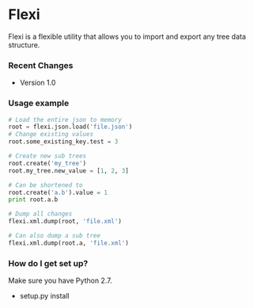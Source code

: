 # Flexi #

Flexi is a flexible utility that allows you to import and export any tree data structure.

### Recent Changes ###

* Version 1.0

### Usage example ###

```python
# Load the entire json to memory
root = flexi.json.load('file.json')
# Change existing values
root.some_existing_key.test = 3

# Create new sub trees
root.create('my_tree')
root.my_tree.new_value = [1, 2, 3]

# Can be shortened to
root.create('a.b').value = 1
print root.a.b

# Dump all changes 
flexi.xml.dump(root, 'file.xml')

# Can also dump a sub tree
flexi.xml.dump(root.a, 'file.xml')
```

### How do I get set up? ###
Make sure you have Python 2.7.

* setup.py install